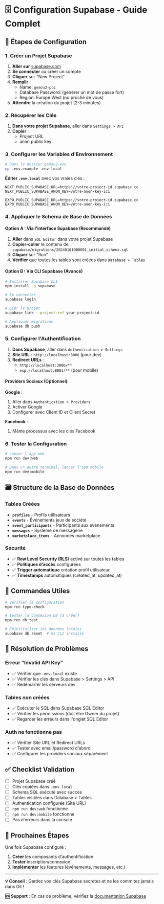 # 🗄️ Configuration Supabase - Guide Complet

## 🎯 Étapes de Configuration

### 1. Créer un Projet Supabase

1. **Aller sur** [supabase.com](https://supabase.com)
2. **Se connecter** ou créer un compte
3. **Cliquer** sur "New Project"
4. **Remplir** :
   - Name: `gemou2-poc`
   - Database Password: (générer un mot de passe fort)
   - Region: Europe West (ou proche de vous)
5. **Attendre** la création du projet (2-3 minutes)

### 2. Récupérer les Clés

1. **Dans votre projet Supabase**, aller dans `Settings > API`
2. **Copier** :
   - Project URL
   - anon public key

### 3. Configurer les Variables d'Environnement

```bash
# Dans le dossier gemou2-poc
cp .env.example .env.local
```

**Éditer `.env.local`** avec vos vraies clés :

```env
NEXT_PUBLIC_SUPABASE_URL=https://votre-project-id.supabase.co
NEXT_PUBLIC_SUPABASE_ANON_KEY=votre-anon-key-ici

EXPO_PUBLIC_SUPABASE_URL=https://votre-project-id.supabase.co
EXPO_PUBLIC_SUPABASE_ANON_KEY=votre-anon-key-ici
```

### 4. Appliquer le Schema de Base de Données

#### Option A : Via l'Interface Supabase (Recommandé)

1. **Aller** dans `SQL Editor` dans votre projet Supabase
2. **Copier-coller** le contenu de `supabase/migrations/20240101000001_initial_schema.sql`
3. **Cliquer** sur "Run"
4. **Vérifier** que toutes les tables sont créées dans `Database > Tables`

#### Option B : Via CLI Supabase (Avancé)

```bash
# Installer Supabase CLI
npm install -g supabase

# Se connecter
supabase login

# Lier le projet
supabase link --project-ref your-project-id

# Appliquer migrations
supabase db push
```

### 5. Configurer l'Authentification

1. **Dans Supabase**, aller dans `Authentication > Settings`
2. **Site URL** : `http://localhost:3000` (pour dev)
3. **Redirect URLs** : 
   - `http://localhost:3000/**`
   - `exp://localhost:8081/**` (pour mobile)

#### Providers Sociaux (Optionnel)

**Google** :
1. Aller dans `Authentication > Providers`
2. Activer Google
3. Configurer avec Client ID et Client Secret

**Facebook** :
1. Même processus avec les clés Facebook

### 6. Tester la Configuration

```bash
# Lancer l'app web
npm run dev:web

# Dans un autre terminal, lancer l'app mobile  
npm run dev:mobile
```

## 🗃️ Structure de la Base de Données

### Tables Créées

- **`profiles`** - Profils utilisateurs
- **`events`** - Événements jeux de société
- **`event_participants`** - Participants aux événements
- **`messages`** - Système de messagerie
- **`marketplace_items`** - Annonces marketplace

### Sécurité

- ✅ **Row Level Security (RLS)** activé sur toutes les tables
- ✅ **Politiques d'accès** configurées
- ✅ **Trigger automatique** création profil utilisateur
- ✅ **Timestamps** automatiques (created_at, updated_at)

## 🔧 Commandes Utiles

```bash
# Vérifier la configuration
npm run type-check

# Tester la connexion DB (à créer)
npm run db:test

# Réinitialiser les données locales
supabase db reset  # Si CLI installé
```

## 🐛 Résolution de Problèmes

### Erreur "Invalid API Key"
- ✅ Vérifier que `.env.local` existe
- ✅ Vérifier les clés dans Supabase > Settings > API
- ✅ Redémarrer les serveurs dev

### Tables non créées
- ✅ Exécuter le SQL dans Supabase SQL Editor
- ✅ Vérifier les permissions (doit être Owner du projet)
- ✅ Regarder les erreurs dans l'onglet SQL Editor

### Auth ne fonctionne pas
- ✅ Vérifier Site URL et Redirect URLs
- ✅ Tester avec email/password d'abord
- ✅ Configurer les providers sociaux séparément

## ✅ Checklist Validation

- [ ] Projet Supabase créé
- [ ] Clés copiées dans `.env.local`
- [ ] Schema SQL exécuté avec succès
- [ ] Tables visibles dans Database > Tables
- [ ] Authentication configurée (Site URL)
- [ ] `npm run dev:web` fonctionne
- [ ] `npm run dev:mobile` fonctionne
- [ ] Pas d'erreurs dans la console

## 🚀 Prochaines Étapes

Une fois Supabase configuré :
1. **Créer** les composants d'authentification
2. **Tester** inscription/connexion
3. **Implémenter** les features (événements, messages, etc.)

---

**💡 Conseil** : Gardez vos clés Supabase secrètes et ne les commitez jamais dans Git !

**🆘 Support** : En cas de problème, vérifiez la [documentation Supabase](https://supabase.com/docs)